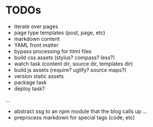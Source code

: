 # TODOs
- iterate over pages
- page type templates (post, page, etc)
- markdown content
- YAML front matter
- bypass processing for html files
- build css assets (stylus? compass? less?)
- watch task (content dir, source dir, templates dir)
- build js assets (require? uglify? source maps?)
- version static assets
- package task
- deploy task?

...
- abstract ssg to an npm module that the blog calls up
...
- preprocess markdown for special tags (code, etc)
